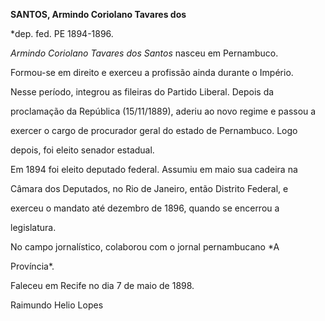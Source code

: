 **SANTOS, Armindo Coriolano Tavares dos**



\*dep. fed. PE 1894-1896.



*Armindo Coriolano Tavares dos Santos* nasceu em Pernambuco.



Formou-se em direito e exerceu a profissão ainda durante o Império.

Nesse período, integrou as fileiras do Partido Liberal. Depois da

proclamação da República (15/11/1889), aderiu ao novo regime e passou a

exercer o cargo de procurador geral do estado de Pernambuco. Logo

depois, foi eleito senador estadual.



Em 1894 foi eleito deputado federal. Assumiu em maio sua cadeira na

Câmara dos Deputados, no Rio de Janeiro, então Distrito Federal, e

exerceu o mandato até dezembro de 1896, quando se encerrou a

legislatura.



No campo jornalístico, colaborou com o jornal pernambucano *A

Província*.



Faleceu em Recife no dia 7 de maio de 1898.



Raimundo Helio Lopes



